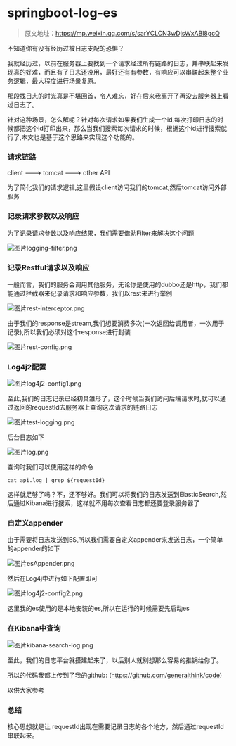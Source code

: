 # springboot-log-es


> 原文地址：https://mp.weixin.qq.com/s/sarYCLCN3wDjsWxABl8gcQ



不知道你有没有经历过被日志支配的恐惧？

我就经历过，以前在服务器上要找到一个请求经过所有链路的日志，并串联起来发现真的好难，而且有了日志还没用，最好还有有参数，有响应可以串联起来整个业务逻辑，最大程度进行场景复原。

那段找日志的时光真是不堪回首，令人难忘，好在后来我离开了再没去服务器上看过日志了。

针对这种场景，怎么解呢？针对每次请求如果我们生成一个id,每次打印日志的时候都把这个id打印出来，那么当我们搜索每次请求的时候，根据这个id进行搜索就行了,本文也是基于这个思路来实现这个功能的。

### 请求链路

client --->  tomcat ---> other API

为了简化我们的请求逻辑,这里假设client访问我们的tomcat,然后tomcat访问外部服务

### 记录请求参数以及响应

为了记录请求参数以及响应结果，我们需要借助Filter来解决这个问题

![图片](https://mmbiz.qpic.cn/mmbiz_png/iaj3Tu78ibIgfWR5275HeMojgNZp3nBcReibgxCWenNRzc1kQbKibmzdPoO53eRbAluzRZibX9Hhb4W828LrB1g1vIA/640?wx_fmt=png&tp=webp&wxfrom=5&wx_lazy=1&wx_co=1)logging-filter.png

### 记录Restful请求以及响应

一般而言，我们的服务会调用其他服务，无论你是使用的dubbo还是http，我们都能通过拦截器来记录请求和响应参数，我们以rest来进行举例

![图片](https://mmbiz.qpic.cn/mmbiz_png/iaj3Tu78ibIgfWR5275HeMojgNZp3nBcRejfSTbAmT0iaauyHEiateXric5QWO0QyjviaVHol8bXqTaQ95mllj7oj5QA/640?wx_fmt=png&tp=webp&wxfrom=5&wx_lazy=1&wx_co=1)rest-interceptor.png

由于我们的response是stream,我们想要消费多次(一次返回给调用者，一次用于记录),所以我们必须对这个response进行封装

![图片](https://mmbiz.qpic.cn/mmbiz_png/iaj3Tu78ibIgfWR5275HeMojgNZp3nBcRe9J7ytNmpwq5d4aYGNicibJYv55oFjpX7vMmZ7N6ElNDevWJY3cc45d1w/640?wx_fmt=png&tp=webp&wxfrom=5&wx_lazy=1&wx_co=1)rest-config.png

### Log4j2配置

![图片](https://mmbiz.qpic.cn/mmbiz_png/iaj3Tu78ibIgfWR5275HeMojgNZp3nBcReicoENfM648cxUzXCrWpDrxOrOIqTrOEbROrbib3cru8GbrMdGlRbicHOg/640?wx_fmt=png&tp=webp&wxfrom=5&wx_lazy=1&wx_co=1)log4j2-config1.png

至此,我们的日志记录已经初具雏形了，这个时候当我们访问后端请求时,就可以通过返回的requestId去服务器上查询这次请求的链路日志

![图片](https://mmbiz.qpic.cn/mmbiz_png/iaj3Tu78ibIgfWR5275HeMojgNZp3nBcRe6vXz7icR3mjT8MAINdYY9GvQA8GTicyoFYF1n8FlYFlCPBc5ShgPRw4w/640?wx_fmt=png&tp=webp&wxfrom=5&wx_lazy=1&wx_co=1)test-logging.png

后台日志如下

![图片](https://mmbiz.qpic.cn/mmbiz_png/iaj3Tu78ibIgfWR5275HeMojgNZp3nBcReJdqbibjwop3yaDW8riaEg3DssBQIIcdTOkOGicLU1KBV1dc2cFnqgic8MA/640?wx_fmt=png&tp=webp&wxfrom=5&wx_lazy=1&wx_co=1)log.png

查询时我们可以使用这样的命令

```
cat api.log | grep ${requestId}
```

这样就足够了吗？不，还不够好。我们可以将我们的日志发送到ElasticSearch,然后通过Kibana进行搜索，这样就不用每次查看日志都还要登录服务器了

### 自定义appender

由于需要将日志发送到ES,所以我们需要自定义appender来发送日志，一个简单的appender的如下

![图片](https://mmbiz.qpic.cn/mmbiz_png/iaj3Tu78ibIgfWR5275HeMojgNZp3nBcRecmE2hfnY5rVyGW2TQ40yMbBeSsw0G2fTdTX1d65WJu8GDX7D4XRxaA/640?wx_fmt=png&tp=webp&wxfrom=5&wx_lazy=1&wx_co=1)esAppender.png

然后在Log4j中进行如下配置即可

![图片](https://mmbiz.qpic.cn/mmbiz_png/iaj3Tu78ibIgfWR5275HeMojgNZp3nBcReqhdSQyZkVMwNWTyicfhyuibyKlS210ruz069F3pB9PMzsh26ko0f5O9Q/640?wx_fmt=png&tp=webp&wxfrom=5&wx_lazy=1&wx_co=1)log4j2-config2.png

这里我的es使用的是本地安装的es,所以在运行的时候需要先启动es

### 在Kibana中查询

![图片](https://mmbiz.qpic.cn/mmbiz_png/iaj3Tu78ibIgfWR5275HeMojgNZp3nBcReEmcibAMzATn90uagkgxHpfLthJPWgTjpFWGib6vd7e8F1va5rKmU9K1Q/640?wx_fmt=png&tp=webp&wxfrom=5&wx_lazy=1&wx_co=1)kibana-search-log.png

至此，我们的日志平台就搭建起来了，以后别人就别想那么容易的推锅给你了。

所以的代码我都上传到了我的github: (https://github.com/generalthink/code)

以供大家参考

### 总结

核心思想就是让 requestId出现在需要记录日志的各个地方，然后通过requestId串联起来。
